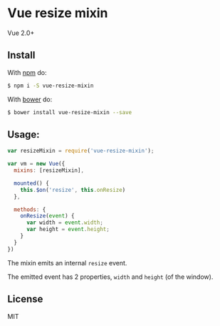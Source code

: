 # Vue resize mixin

Vue 2.0+

## Install

With [npm](http://npmjs.org) do:

```bash
$ npm i -S vue-resize-mixin
```

With [bower](http://bower.io/) do:

```bash
$ bower install vue-resize-mixin --save 
```

## Usage:

```js
var resizeMixin = require('vue-resize-mixin');

var vm = new Vue({
  mixins: [resizeMixin],

  mounted() {
    this.$on('resize', this.onResize)
  },

  methods: {
    onResize(event) {
      var width = event.width;
      var height = event.height;
    }
  }
})
```

The mixin emits an internal `resize` event.

The emitted event has 2 properties, `width` and `height` (of the window).

## License

MIT
